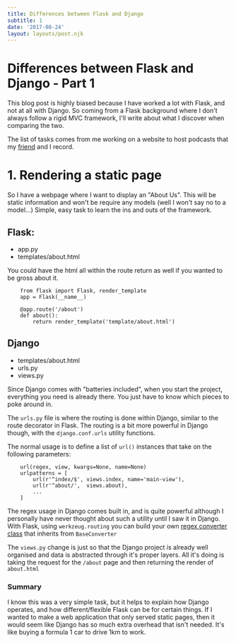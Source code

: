 ```yaml
---
title: Differences between Flask and Django 
subtitle: 1
date: '2017-08-24'
layout: layouts/post.njk
---
```

# Differences between Flask and Django - Part 1

This blog post is highly biased because I have worked a lot with Flask, and
not at all with Django. So coming from a Flask background where I don't always
follow a rigid MVC framework, I'll write about what I discover when comparing
the two.

The list of tasks comes from me working on a website to host podcasts that my
[friend][2] and I record.

# 1\. Rendering a static page

So I have a webpage where I want to display an "About Us". This will be static
information and won't be require any models (well I won't say no to a model…)
Simple, easy task to learn the ins and outs of the framework.

## Flask:

  * app.py
  * templates/about.html

You could have the html all within the route return as well if you wanted to
be gross about it.

```
    from flask import Flask, render_template
    app = Flask(__name__)
    
    @app.route('/about')
    def about():
        return render_template('template/about.html')
```

## Django

  * templates/about.html
  * urls.py
  * views.py

Since Django comes with "batteries included", when you start the project,
everything you need is already there. You just have to know which pieces to
poke around in.

The `urls.py` file is where the routing is done within Django, similar to the
route decorator in Flask. The routing is a bit more powerful in Django though,
with the `django.conf.urls` utility functions.

The normal usage is to define a list of `url()` instances that take on the
following parameters:

```
    url(regex, view, kwargs=None, name=None)
    urlpatterns = [
        url(r'^index/$', views.index, name='main-view'),
        url(r'^about/',  views.about),
        ...
    ]
```

The regex usage in Django comes built in, and is quite powerful although I
personally have never thought about such a utility until I saw it in Django.
With Flask, using `werkzeug.routing` you can build your own [regex converter
class][3] that inherits from `BaseConverter`

The `views.py` change is just so that the Django project is already well
organised and data is abstracted through it's proper layers. All it's doing is
taking the request for the `/about` page and then returning the render of
`about.html`

### Summary

I know this was a very simple task, but it helps to explain how Django
operates, and how different/flexible Flask can be for certain things. If I
wanted to make a web application that only served static pages, then it would
seem like Django has so much extra overhead that isn't needed. It's like
buying a formula 1 car to drive 1km to work.

[2]: https://jinpark.net

[3]: http://werkzeug.pocoo.org/docs/0.12/routing/#custom-converters
